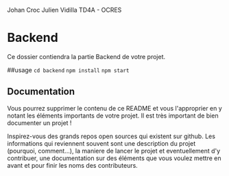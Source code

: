 Johan Croc
Julien Vidilla
TD4A - OCRES



# Backend

Ce dossier contiendra la partie Backend de votre projet.

##usage
`cd backend`
`npm install`
`npm start`



## Documentation

Vous pourrez supprimer le contenu de ce README et vous l'approprier en y notant les éléments importants de votre projet. Il est très important de bien documenter un projet !

Inspirez-vous des grands repos open sources qui existent sur github. Les informations qui reviennent souvent sont une description du projet (pourquoi, comment...), la maniere de lancer le projet et eventuellement d'y contribuer, une documentation sur des éléments que vous voulez mettre en avant et pour finir les noms des contributeurs.
